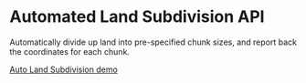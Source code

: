 # Automated Land Subdivision API
Automatically divide up land into pre-specified chunk sizes, and report back the coordinates for each chunk.

[Auto Land Subdivision demo](https://farmplots.web.app)
